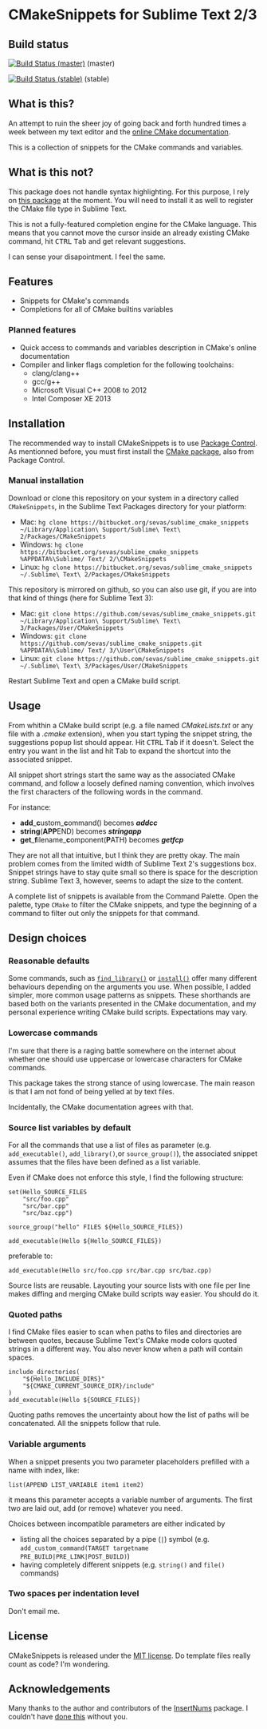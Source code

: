 
# CMakeSnippets for Sublime Text 2/3 

## Build status

[![Build Status (master)](https://travis-ci.org/sevas/sublime_cmake_snippets.png?branch=master)](https://travis-ci.org/sevas/sublime_cmake_snippets) (master)

[![Build Status (stable)](https://travis-ci.org/sevas/sublime_cmake_snippets.png?branch=git/stable)](https://travis-ci.org/sevas/sublime_cmake_snippets) (stable)


## What is this?

An attempt to ruin the sheer joy of going back and forth hundred times a week between my text editor and the [online CMake documentation](http://www.cmake.org/cmake/help/v2.8.12/cmake.htm).

This is a collection of snippets for the CMake commands and variables.

## What is this not?

This package does not handle syntax highlighting. For this purpose, I rely on [this package](https://github.com/jcowgar/CMake-Sublime-Package) at the moment. You will need to install it as well to register the CMake file type in Sublime Text.

This is not a fully-featured completion engine for the CMake language. This means that you cannot move the cursor inside an already existing CMake command, hit <kbd>CTRL</kbd> <kbd>Tab</kbd> and get relevant suggestions. 

I can sense your disapointment. I feel the same.


## Features

- Snippets for CMake's commands
- Completions for all of CMake builtins variables 

### Planned features

- Quick access to commands and variables description in CMake's online documentation
- Compiler and linker flags completion for the following toolchains:
    - clang/clang++
    - gcc/g++
    - Microsoft Visual C++ 2008 to 2012
    - Intel Composer XE 2013


## Installation

The recommended way to install CMakeSnippets is to use [Package Control][wbond].
As mentionned before, you must first install the [CMake package](https://sublime.wbond.net/packages/CMake), also from Package Control.

### Manual installation

Download or clone this repository on your system in a directory called ``CMakeSnippets``, in the Sublime Text Packages directory for your platform:

- Mac: ``hg clone https://bitbucket.org/sevas/sublime_cmake_snippets ~/Library/Application\ Support/Sublime\ Text\ 2/Packages/CMakeSnippets``
- Windows: ``hg clone https://bitbucket.org/sevas/sublime_cmake_snippets %APPDATA%\Sublime/ Text/ 2/\CMakeSnippets``
- Linux: ``hg clone https://bitbucket.org/sevas/sublime_cmake_snippets ~/.Sublime\ Text\ 2/Packages/CMakeSnippets``

This repository is mirrored on github, so you can also use git, if you are into that kind of things (here for Sublime Text 3):

- Mac: ``git clone https://github.com/sevas/sublime_cmake_snippets.git ~/Library/Application\ Support/Sublime\ Text\ 3/Packages/User/CMakeSnippets``
- Windows: ``git clone https://github.com/sevas/sublime_cmake_snippets.git %APPDATA%\Sublime/ Text/ 3/\User\CMakeSnippets``
- Linux: ``git clone https://github.com/sevas/sublime_cmake_snippets.git ~/.Sublime\ Text\ 3/Packages/User/CMakeSnippets``


Restart Sublime Text and open a CMake build script.


## Usage

From whithin a CMake build script (e.g. a file named *CMakeLists.txt* or any file with a *.cmake* extension), when you start typing the snippet string, the suggestions popup list should appear. Hit <kbd>CTRL</kbd> <kbd>Tab</kbd> if it doesn't. Select the entry you want in the list and hit <kbd>Tab</kbd> to expand the shortcut into the associated snippet. 

All snippet short strings start the same way as the associated CMake command, and follow a loosely defined naming convention, which involves the first characters of the following words in the command. 

For instance:

- **add**\_**c**ustom\_**c**ommand() becomes _**addcc**_
- **string**(**APP**END) becomes _**stringapp**_
- **get**\_**f**ilename\_**c**omponent(**P**ATH) becomes _**getfcp**_

They are not all that intuitive, but I think they are pretty okay.
The main problem comes from the limited width of Sublime Text 2's suggestions box. Snippet strings have to stay quite small so there is space for the description string. Sublime Text 3, however, seems to adapt the size to the content.

A complete list of snippets is available from the Command Palette. Open the palette, type ``CMake`` to filter the CMake snippets, and type the beginning of a command to filter out only the snippets for that command. 


## Design choices

### Reasonable defaults

Some commands, such as [``find_library()``][cmake_find_library] or [``install()``][cmake_install] offer many different behaviours depending on the arguments you use. When possible, I added simpler, more common usage patterns as snippets. These shorthands are based both on the variants presented in the CMake documentation, and my personal experience writing CMake build scripts. Expectations may vary.



### Lowercase commands

I'm sure that there is a raging battle somewhere on the internet about whether one should use uppercase or lowercase characters for CMake commands. 

This package takes the strong stance of using lowercase. The main reason is that I am not fond of being yelled at by text files. 

Incidentally, the CMake documentation agrees with that.

### Source list variables by default

For all the commands that use a list of files as parameter (e.g. ``add_executable()``, ``add_library()``,or ``source_group()``), the associated snippet assumes that the files have been defined as a list variable. 

Even if CMake does not enforce this style, I find the following structure:

```
set(Hello_SOURCE_FILES 
    "src/foo.cpp" 
    "src/bar.cpp" 
    "src/baz.cpp")

source_group("hello" FILES ${Hello_SOURCE_FILES})

add_executable(Hello ${Hello_SOURCE_FILES})
```

preferable to:

```
add_executable(Hello src/foo.cpp src/bar.cpp src/baz.cpp)
```

Source lists are reusable. Layouting your source lists with one file per line makes diffing and merging CMake build scripts way easier. You should do it.


### Quoted paths

I find CMake files easier to scan when paths to files and directories are between quotes, because Sublime Text's CMake mode colors quoted strings in a different way.
You also never know when a path will contain spaces.

```
include_directories(
    "${Hello_INCLUDE_DIRS}"
    "${CMAKE_CURRENT_SOURCE_DIR}/include"
)
add_executable(Hello ${SOURCE_FILES})
```

Quoting paths removes the uncertainty about how the list of paths will be concatenated. All the snippets follow that rule.

### Variable arguments

When a snippet presents you two parameter placeholders prefilled with a name with index, like:

```
list(APPEND LIST_VARIABLE item1 item2)
```

it means this parameter accepts a variable number of arguments. The first two are laid out, add (or remove) whatever you need.

Choices between incompatible parameters are either indicated by 

- listing all the choices separated by a pipe (``|``) symbol (e.g. ``add_custom_command(TARGET targetname PRE_BUILD|PRE_LINK|POST_BUILD)``)
- having completely different snippets (e.g. ``string()`` and ``file()`` commands)

### Two spaces per indentation level

Don't email me.     

## License

CMakeSnippets is released under the [MIT license][opensource]. Do template files really count as code? I'm wondering.



## Acknowledgements

Many thanks to the author and contributors of the [InsertNums][insertnums] package. I couldn't have [done this][happynumbering] without you.


[wbond]: http://wbond.net/sublime_packages/package_control
[insertnums]: https://github.com/jbrooksuk/InsertNums
[opensource]: http://www.opensource.org/licenses/MIT
[happynumbering]: https://bitbucket.org/sevas/sublime_cmake_snippets/src/b827bbd909fc15d8fa956061fb517541d9a433b5/snippets/find_package_allopts.sublime-snippet?at=default
[cmake_find_library]: http://www.cmake.org/cmake/help/v2.8.12/cmake.html#command:find_library
[cmake_install]: http://www.cmake.org/cmake/help/v2.8.12/cmake.html#command:install
